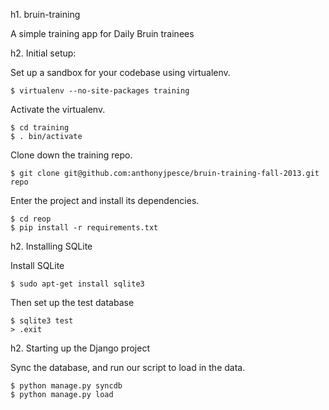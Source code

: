 h1. bruin-training

A simple training app for Daily Bruin trainees

h2. Initial setup:

Set up a sandbox for your codebase using virtualenv.

<pre><code>$ virtualenv --no-site-packages training</code></pre>

Activate the virtualenv.

<pre><code>$ cd training
$ . bin/activate</code></pre>

Clone down the training repo.

<pre><code>$ git clone git@github.com:anthonyjpesce/bruin-training-fall-2013.git repo</code></pre>

Enter the project and install its dependencies.

<pre><code>$ cd reop
$ pip install -r requirements.txt</code></pre>

h2. Installing SQLite

Install SQLite

<pre><code>$ sudo apt-get install sqlite3</code></pre>

Then set up the test database

<pre><code>$ sqlite3 test
> .exit</code></pre>

h2. Starting up the Django project

Sync the database, and run our script to load in the data.

<pre><code>$ python manage.py syncdb
$ python manage.py load</code></pre>